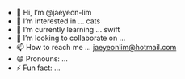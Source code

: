 - 👋 Hi, I’m @jaeyeon-lim
- 👀 I’m interested in ... cats
- 🌱 I’m currently learning ... swift
- 💞️ I’m looking to collaborate on ...
- 📫 How to reach me ... jaeyeonlim@hotmail.com
- 😄 Pronouns: ...
- ⚡ Fun fact: ...

<!---
재연림/재연림은 'README.md '(이 파일)이 깃허브 프로필에 표시되므로 ✨ 특별 ✨ 저장소입니다.
You can click the Preview link to take a look at your changes.
--->
